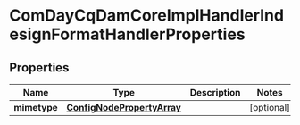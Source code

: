 

# ComDayCqDamCoreImplHandlerIndesignFormatHandlerProperties

## Properties

Name | Type | Description | Notes
------------ | ------------- | ------------- | -------------
**mimetype** | [**ConfigNodePropertyArray**](ConfigNodePropertyArray.md) |  |  [optional]




